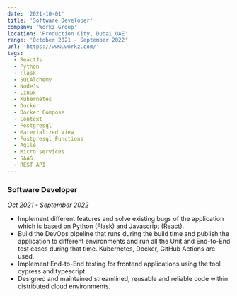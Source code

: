 ```yaml
---
date: '2021-10-01'
title: 'Software Developer'
company: 'Workz Group'
location: 'Production City, Dubai UAE'
range: 'October 2021 - September 2022'
url: 'https://www.workz.com/'
tags:
  - ReactJs
  - Python
  - Flask
  - SQLAlchemy
  - NodeJs
  - Linux
  - Kubernetes
  - Docker
  - Docker Compose
  - Context
  - Postgresql
  - Materialized View
  - Postgresql Functions
  - Agile
  - Micro services
  - SAAS
  - REST API
---
```


### Software Developer

_Oct 2021 - September 2022_

>

- Implement different features and solve existing bugs of the application which is based on Python (Flask) and Javascript (React).
- Build the DevOps pipeline that runs during the build time and publish the application to different environments and run all the Unit and End-to-End test cases during that time. Kubernetes, Docker, GitHub Actions are used.
- Implement End-to-End testing for frontend applications using the tool cypress and typescript.
- Designed and maintained streamlined, reusable and reliable code within distributed cloud environments.
